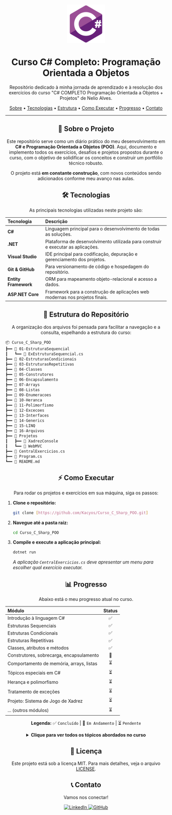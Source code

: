 <div align="center">
  <img src="https://raw.githubusercontent.com/devicons/devicon/master/icons/csharp/csharp-original.svg" alt="C# Logo" width="120"/>

# Curso C# Completo: Programação Orientada a Objetos

<p align="center">
  Repositório dedicado à minha jornada de aprendizado e à resolução dos exercícios do curso "C# COMPLETO Programação Orientada a Objetos + Projetos" de Nelio Alves.
</p>

<p align="center">
  <a href="#-sobre-o-projeto">Sobre</a> •
  <a href="#-tecnologias">Tecnologias</a> •
  <a href="#-estrutura-do-repositório">Estrutura</a> •
  <a href="#-como-executar">Como Executar</a> •
  <a href="#-progresso">Progresso</a> •
  <a href="#-contato">Contato</a>
</p>

---

## 🚀 Sobre o Projeto

Este repositório serve como um diário prático do meu desenvolvimento em **C# e Programação Orientada a Objetos (POO)**. Aqui, documento e implemento todos os exercícios, desafios e projetos propostos durante o curso, com o objetivo de solidificar os conceitos e construir um portfólio técnico robusto.

O projeto está **em constante construção**, com novos conteúdos sendo adicionados conforme meu avanço nas aulas.

## 🛠️ Tecnologias

As principais tecnologias utilizadas neste projeto são:

| Tecnologia           | Descrição                                                                        |
| :------------------- | :------------------------------------------------------------------------------- |
| **C#**               | Linguagem principal para o desenvolvimento de todas as soluções.                 |
| **.NET**             | Plataforma de desenvolvimento utilizada para construir e executar as aplicações. |
| **Visual Studio**    | IDE principal para codificação, depuração e gerenciamento dos projetos.          |
| **Git & GitHub**     | Para versionamento de código e hospedagem do repositório.                        |
| **Entity Framework** | ORM para mapeamento objeto-relacional e acesso a dados.                          |
| **ASP.NET Core**     | Framework para a construção de aplicações web modernas nos projetos finais.      |

## 📂 Estrutura do Repositório

A organização dos arquivos foi pensada para facilitar a navegação e a consulta, espelhando a estrutura do curso:

<div align="left">

```
📦 Curso_C_Sharp_POO
┣━━ 📂 01-EstruturaSequencial
┃   ┗━━ 📜 ExEstruturaSequencial.cs
┣━━ 📂 02-EstruturasCondicionais
┣━━ 📂 03-EstruturasRepetitivas
┣━━ 📂 04-Classes
┣━━ 📂 05-Construtores
┣━━ 📂 06-Encapsulamento
┣━━ 📂 07-Arrays
┣━━ 📂 08-Listas
┣━━ 📂 09-Enumeracoes
┣━━ 📂 10-Heranca
┣━━ 📂 11-Polimorfismo
┣━━ 📂 12-Excecoes
┣━━ 📂 13-Interfaces
┣━━ 📂 14-Generics
┣━━ 📂 15-LINQ
┣━━ 📂 16-Arquivos
┣━━ 📂 Projetos
┃   ┣━━ 📂 XadrezConsole
┃   ┗━━ 📂 WebMVC
┣━━ 📜 CentralExercicios.cs
┣━━ 📜 Program.cs
┗━━ 📜 README.md
```

</div>

## ⚡ Como Executar

Para rodar os projetos e exercícios em sua máquina, siga os passos:

<div align="left">

1.  **Clone o repositório:**

    ```bash
    git clone [https://github.com/Kacyos/Curso_C_Sharp_POO.git]
    ```

2.  **Navegue até a pasta raiz:**
    ```bash
    cd Curso_C_Sharp_POO
    ```
3.  **Compile e execute a aplicação principal:**
    ```bash
    dotnet run
    ```
    _A aplicação `CentralExercicios.cs` deve apresentar um menu para escolher qual exercício executar._

</div>

## 📊 Progresso

Abaixo está o meu progresso atual no curso.

| Módulo                                   | Status |
| :--------------------------------------- | :----: |
| Introdução à linguagem C#                |   ✅   |
| Estruturas Sequenciais                   |   ✅   |
| Estruturas Condicionais                  |   ✅   |
| Estruturas Repetitivas                   |   ✅   |
| Classes, atributos e métodos             |   ✅   |
| Construtores, sobrecarga, encapsulamento |   🔄   |
| Comportamento de memória, arrays, listas |   ⏳   |
| Tópicos especiais em C#                  |   ⏳   |
| Herança e polimorfismo                   |   ⏳   |
| Tratamento de exceções                   |   ⏳   |
| Projeto: Sistema de Jogo de Xadrez       |   ⏳   |
| ... (outros módulos)                     |   ⏳   |

**Legenda:** ✅ `Concluído` | 🔄 `Em Andamento` | ⏳ `Pendente`

<details>
<summary><b>Clique para ver todos os tópicos abordados no curso</b></summary>

- **Fundamentos C#**: Tipos de dados, variáveis, operadores, estruturas de controle, métodos.
- **Programação Orientada a Objetos**: Classes, objetos, construtores, sobrecarga, encapsulamento, herança, polimorfismo, interfaces.
- **Estruturas de Dados**: Arrays, listas, dicionários, conjuntos.
- **Programação Funcional**: Expressões lambda, delegates, LINQ.
- **Acesso a Dados**: Entity Framework Core, LINQ to Entities.
- **Desenvolvimento Web**: ASP.NET Core MVC, Razor Pages, Web API.
- ... e muito mais.

</details>

## 📜 Licença

Este projeto está sob a licença MIT. Para mais detalhes, veja o arquivo [LICENSE](LICENSE).

## 📞 Contato

Vamos nos conectar!

<div align="center">
  <a href="https://www.linkedin.com/in/cacio/" target="_blank">
    <img src="https://img.shields.io/badge/LinkedIn-0077B5?style=for-the-badge&logo=linkedin&logoColor=white" alt="LinkedIn"/>
  </a>
  <a href="https://github.com/kacyos" target="_blank">
    <img src="https://img.shields.io/badge/GitHub-100000?style=for-the-badge&logo=github&logoColor=white" alt="GitHub"/>
  </a>
</div>
